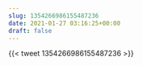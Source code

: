 ```yaml
---
slug: 1354266986155487236
date: 2021-01-27 03:16:25+00:00
draft: false
---
```


{{< tweet 1354266986155487236 >}}
